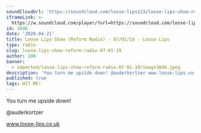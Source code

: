 ```yaml
---
soundCloudUrl: 'https://soundcloud.com/loose-lips123/loose-lips-show-reform-radio-07012019'
iframeLink: >-
  https://w.soundcloud.com/player/?url=https://soundcloud.com/loose-lips123/loose-lips-show-reform-radio-07012019&color=00aabb&auto_play=false&hide_related=false&show_comments=true&show_user=true&show_reposts=false
id: 3846
date: '2020-04-21'
title: Loose Lips Show (Reform Radio) - 07/01/19 - Loose Lips
type: radio
slug: loose-lips-show-reform-radio-07-01-19
author: 100
banner:
  - imported/loose-lips-show-reform-radio-07-01-19/image3846.jpeg
description: 'You turn me upside down! @auderkortzer www.loose-lips.co.uk [...]Read More...'
published: true
tags: HIT ME!
---
```

You turn me upside down!

@auderkortzer

www.loose-lips.co.uk